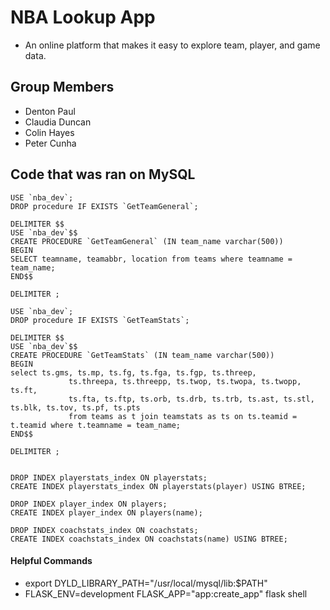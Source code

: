 # NBA Lookup App
- An online platform that makes it easy to explore team, player, and game data.

## Group Members
- Denton Paul
- Claudia Duncan
- Colin Hayes
- Peter Cunha

## Code that was ran on MySQL
```
USE `nba_dev`;
DROP procedure IF EXISTS `GetTeamGeneral`;

DELIMITER $$
USE `nba_dev`$$
CREATE PROCEDURE `GetTeamGeneral` (IN team_name varchar(500))
BEGIN
SELECT teamname, teamabbr, location from teams where teamname = team_name;
END$$

DELIMITER ;

USE `nba_dev`;
DROP procedure IF EXISTS `GetTeamStats`;

DELIMITER $$
USE `nba_dev`$$
CREATE PROCEDURE `GetTeamStats` (IN team_name varchar(500))
BEGIN
select ts.gms, ts.mp, ts.fg, ts.fga, ts.fgp, ts.threep, 
             ts.threepa, ts.threepp, ts.twop, ts.twopa, ts.twopp, ts.ft, 
             ts.fta, ts.ftp, ts.orb, ts.drb, ts.trb, ts.ast, ts.stl, ts.blk, ts.tov, ts.pf, ts.pts
             from teams as t join teamstats as ts on ts.teamid = t.teamid where t.teamname = team_name;
END$$

DELIMITER ;


DROP INDEX playerstats_index ON playerstats;
CREATE INDEX playerstats_index ON playerstats(player) USING BTREE;

DROP INDEX player_index ON players;
CREATE INDEX player_index ON players(name);

DROP INDEX coachstats_index ON coachstats;
CREATE INDEX coachstats_index ON coachstats(name) USING BTREE;
```

#### Helpful Commands
- export DYLD_LIBRARY_PATH="/usr/local/mysql/lib:$PATH"
- FLASK_ENV=development FLASK_APP="app:create_app" flask shell